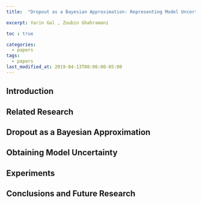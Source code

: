 ```yaml
---
title:  "Dropout as a Bayesian Approximation: Representing Model Uncertainty in Deep Learning(ICML 2015)"

excerpt: Yarin Gal , Zoubin Ghahramani

toc : true

categories:
  - papers
tags:
  - papers
last_modified_at: 2019-04-13T08:06:00-05:00
---
```


## Introduction

## Related Research

## Dropout as a Bayesian Approximation

## Obtaining Model Uncertainty

## Experiments

## Conclusions and Future Research
